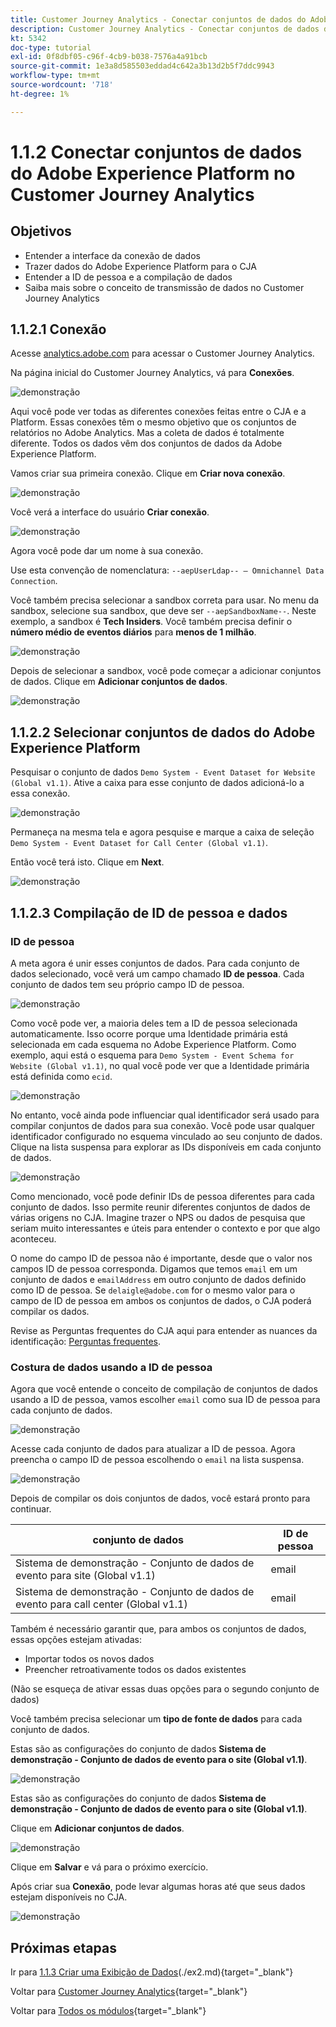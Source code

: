 ```yaml
---
title: Customer Journey Analytics - Conectar conjuntos de dados do Adobe Experience Platform no Customer Journey Analytics
description: Customer Journey Analytics - Conectar conjuntos de dados do Adobe Experience Platform no Customer Journey Analytics
kt: 5342
doc-type: tutorial
exl-id: 0f8dbf05-c96f-4cb9-b038-7576a4a91bcb
source-git-commit: 1e3a8d585503eddad4c642a3b13d2b5f7ddc9943
workflow-type: tm+mt
source-wordcount: '718'
ht-degree: 1%

---
```


# 1.1.2 Conectar conjuntos de dados do Adobe Experience Platform no Customer Journey Analytics

## Objetivos

- Entender a interface da conexão de dados
- Trazer dados do Adobe Experience Platform para o CJA
- Entender a ID de pessoa e a compilação de dados
- Saiba mais sobre o conceito de transmissão de dados no Customer Journey Analytics

## 1.1.2.1 Conexão

Acesse [analytics.adobe.com](https://analytics.adobe.com) para acessar o Customer Journey Analytics.

Na página inicial do Customer Journey Analytics, vá para **Conexões**.

![demonstração](./images/cja2.png)

Aqui você pode ver todas as diferentes conexões feitas entre o CJA e a Platform. Essas conexões têm o mesmo objetivo que os conjuntos de relatórios no Adobe Analytics. Mas a coleta de dados é totalmente diferente. Todos os dados vêm dos conjuntos de dados da Adobe Experience Platform.

Vamos criar sua primeira conexão. Clique em **Criar nova conexão**.

![demonstração](./images/cja4.png)

Você verá a interface do usuário **Criar conexão**.

![demonstração](./images/cja5.png)

Agora você pode dar um nome à sua conexão.

Use esta convenção de nomenclatura: `--aepUserLdap-- – Omnichannel Data Connection`.

Você também precisa selecionar a sandbox correta para usar. No menu da sandbox, selecione sua sandbox, que deve ser `--aepSandboxName--`. Neste exemplo, a sandbox é **Tech Insiders**. Você também precisa definir o **número médio de eventos diários** para **menos de 1 milhão**.

![demonstração](./images/cjasb.png)

Depois de selecionar a sandbox, você pode começar a adicionar conjuntos de dados. Clique em **Adicionar conjuntos de dados**.

![demonstração](./images/cjasb1.png)

## 1.1.2.2 Selecionar conjuntos de dados do Adobe Experience Platform

Pesquisar o conjunto de dados `Demo System - Event Dataset for Website (Global v1.1)`. Ative a caixa para esse conjunto de dados adicioná-lo a essa conexão.

![demonstração](./images/cja7.png)

Permaneça na mesma tela e agora pesquise e marque a caixa de seleção `Demo System - Event Dataset for Call Center (Global v1.1)`.

Então você terá isto. Clique em **Next**.

![demonstração](./images/cja9.png)

## 1.1.2.3 Compilação de ID de pessoa e dados

### ID de pessoa

A meta agora é unir esses conjuntos de dados. Para cada conjunto de dados selecionado, você verá um campo chamado **ID de pessoa**. Cada conjunto de dados tem seu próprio campo ID de pessoa.

![demonstração](./images/cja11.png)

Como você pode ver, a maioria deles tem a ID de pessoa selecionada automaticamente. Isso ocorre porque uma Identidade primária está selecionada em cada esquema no Adobe Experience Platform. Como exemplo, aqui está o esquema para `Demo System - Event Schema for Website (Global v1.1)`, no qual você pode ver que a Identidade primária está definida como `ecid`.

![demonstração](./images/cja13.png)

No entanto, você ainda pode influenciar qual identificador será usado para compilar conjuntos de dados para sua conexão. Você pode usar qualquer identificador configurado no esquema vinculado ao seu conjunto de dados. Clique na lista suspensa para explorar as IDs disponíveis em cada conjunto de dados.

![demonstração](./images/cja14.png)

Como mencionado, você pode definir IDs de pessoa diferentes para cada conjunto de dados. Isso permite reunir diferentes conjuntos de dados de várias origens no CJA. Imagine trazer o NPS ou dados de pesquisa que seriam muito interessantes e úteis para entender o contexto e por que algo aconteceu.

O nome do campo ID de pessoa não é importante, desde que o valor nos campos ID de pessoa corresponda. Digamos que temos `email` em um conjunto de dados e `emailAddress` em outro conjunto de dados definido como ID de pessoa. Se `delaigle@adobe.com` for o mesmo valor para o campo de ID de pessoa em ambos os conjuntos de dados, o CJA poderá compilar os dados.

Revise as Perguntas frequentes do CJA aqui para entender as nuances da identificação: [Perguntas frequentes](https://experienceleague.adobe.com/docs/analytics-platform/using/cja-overview/cja-faq.html).

### Costura de dados usando a ID de pessoa

Agora que você entende o conceito de compilação de conjuntos de dados usando a ID de pessoa, vamos escolher `email` como sua ID de pessoa para cada conjunto de dados.

![demonstração](./images/cja15.png)

Acesse cada conjunto de dados para atualizar a ID de pessoa. Agora preencha o campo ID de pessoa escolhendo o `email` na lista suspensa.

![demonstração](./images/cja12a.png)

Depois de compilar os dois conjuntos de dados, você estará pronto para continuar.

| conjunto de dados | ID de pessoa |
| ----------------- |-------------| 
| Sistema de demonstração - Conjunto de dados de evento para site (Global v1.1) | email |
| Sistema de demonstração - Conjunto de dados de evento para call center (Global v1.1) | email |

Também é necessário garantir que, para ambos os conjuntos de dados, essas opções estejam ativadas:

- Importar todos os novos dados
- Preencher retroativamente todos os dados existentes

(Não se esqueça de ativar essas duas opções para o segundo conjunto de dados)

Você também precisa selecionar um **tipo de fonte de dados** para cada conjunto de dados.

Estas são as configurações do conjunto de dados **Sistema de demonstração - Conjunto de dados de evento para o site (Global v1.1)**.

![demonstração](./images/cja16a.png)

Estas são as configurações do conjunto de dados **Sistema de demonstração - Conjunto de dados de evento para o site (Global v1.1)**.

Clique em **Adicionar conjuntos de dados**.

![demonstração](./images/cja16.png)

Clique em **Salvar** e vá para o próximo exercício.

Após criar sua **Conexão**, pode levar algumas horas até que seus dados estejam disponíveis no CJA.

![demonstração](./images/cja20.png)

## Próximas etapas

Ir para [1.1.3 Criar uma Exibição de Dados](./ex3.md)(./ex2.md){target="_blank"}

Voltar para [Customer Journey Analytics](./customer-journey-analytics-build-a-dashboard.md){target="_blank"}

Voltar para [Todos os módulos](./../../../../overview.md){target="_blank"}
